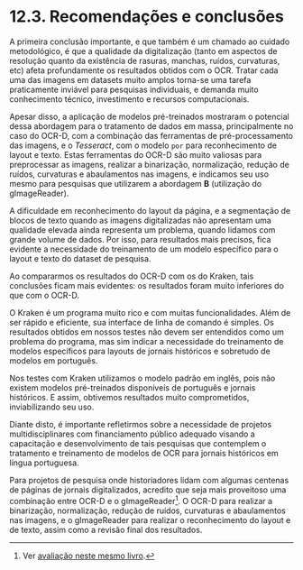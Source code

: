 # 12.3. Recomendações e conclusões

A primeira conclusão importante, e que também é um chamado ao cuidado metodológico, é que a qualidade da digitalização (tanto em aspectos de resolução quanto da existência de rasuras, manchas, ruídos, curvaturas, etc) afeta profundamente os resultados obtidos com o OCR. Tratar cada uma das imagens em datasets muito amplos torna-se uma tarefa praticamente inviável para pesquisas individuais, e demanda muito conhecimento técnico, investimento e recursos computacionais.

Apesar disso, a aplicação de modelos pré-treinados mostraram o potencial dessa abordagem para o tratamento de dados em massa, principalmente no caso do OCR-D, com a combinação das ferramentas de pré-processamento das imagens, e o *Tesseract*, com o modelo `por` para reconhecimento de layout e texto. Estas ferramentas do OCR-D são muito valiosas para preprocessar as imagens, realizar a binarização, normalização, redução de ruídos, curvaturas e abaulamentos nas imagens, e indicamos seu uso mesmo para pesquisas que utilizarem a abordagem **B** (utilização do gImageReader).

A dificuldade em reconhecimento do layout da página, e a segmentação de blocos de texto quando as imagens digitalizadas não apresentam uma qualidade elevada ainda representa um problema, quando lidamos com grande volume de dados. Por isso, para resultados mais precisos, fica evidente a necessidade do treinamento de um modelo específico para o layout e texto do dataset de pesquisa.

Ao compararmos os resultados do OCR-D com os do Kraken, tais conclusões ficam mais evidentes: os resultados foram muito inferiores do que com o OCR-D. 

O Kraken é um programa muito rico e com muitas funcionalidades. Além de ser rápido e eficiente, sua interface de linha de comando é simples. Os resultados obtidos em nossos testes não devem ser entendidos como um problema do programa, mas sim indicar a necessidade do treinamento de modelos específicos para layouts de jornais históricos e sobretudo de modelos em português. 

Nos testes com Kraken utilizamos o modelo padrão em inglês, pois não existem modelos pré-treinados disponíveis de português e jornais históricos. E assim, obtivemos resultados muito comprometidos, inviabilizando seu uso.

Diante disto, é importante refletirmos sobre a necessidade de projetos multidisciplinares com financiamento público adequado visando a capacitação e desenvolvimento de tais pesquisas que contemplem o tratamento e treinamento de modelos de OCR para jornais históricos em língua portuguesa.

Para projetos de pesquisa onde historiadores lidam com algumas centenas de páginas de jornais digitalizados, acredito que seja mais proveitoso uma combinação entre OCR-D e o gImageReader[^gimagereader]. O OCR-D para realizar a binarização, normalização, redução de ruídos, curvaturas e abaulamentos nas imagens, e o gImageReader para realizar o reconhecimento do layout e de texto, assim como a revisão final dos resultados.

[^gimagereader]: Ver [avaliação neste mesmo livro](../../part4/capitulo13/sec131.ipynb).